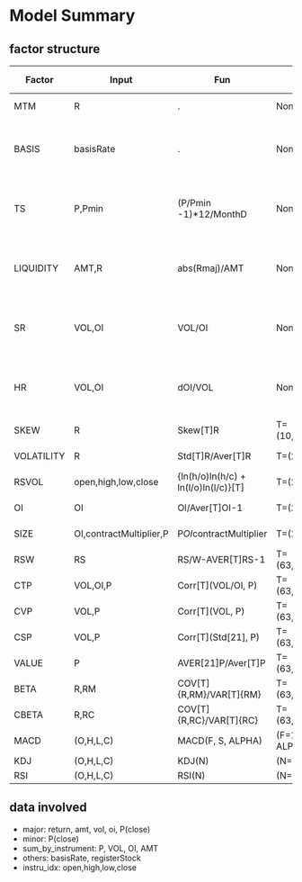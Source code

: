 # Model Summary

## factor structure

| Factor     | Input                   | Fun                                  | Parameters              | Derived                                                               | Moving Average |
|------------|-------------------------|--------------------------------------|-------------------------|-----------------------------------------------------------------------|----------------|
| MTM        | R                       | .                                    | None                    | Sum[T]X, Sum[T]X/Std[T]X                                              | (5,10,15)      |
| BASIS      | basisRate               | .                                    | None                    | Aver[T]X, X - Aver[T]X, T=(21,63,126,189,252), X - X[L] L=(21,63,252) | (5,10,15)      |
| TS         | P,Pmin                  | (P/Pmin -1)*12/MonthD                | None                    | Aver[T]X, X - Aver[T]X, T=(21,63,126,189,252), X - X[L] L=(21,63,252) | (5,10,15)      |
| LIQUIDITY  | AMT,R                   | abs(Rmaj)/AMT                        | None                    | Aver[T]X, X - Aver[T]X, T=(21,63,126,189,252), X - X[L] L=(21,63,252) | (5,10,15)      |
| SR         | VOL,OI                  | VOL/OI                               | None                    | Aver[T]X, X - Aver[T]X, T=(21,63,126,189,252), X - X[L] L=(21,63,252) | (5,10,15)      |
| HR         | VOL,OI                  | dOI/VOL                              | None                    | Aver[T]X, X - Aver[T]X, T=(21,63,126,189,252), X - X[L] L=(21,63,252) | (5,10,15)      |
| SKEW       | R                       | Skew[T]R                             | T=(10,21,63,126,252)    | X - X[L] L=(21,63,252)                                                | (5,10,15)      |
| VOLATILITY | R                       | Std[T]R/Aver[T]R                     | T=(21,63,126,252)       | X - X[L] L=(21,63,252)                                                | (5,10,15)      |
| RSVOL      | open,high,low,close     | {ln(h/o)ln(h/c) + ln(l/o)ln(l/c)}[T] | T=(21,63,126,252)       | X - X[L] L=(21,63,252)                                                | (5,10,15)      |
| OI         | OI                      | OI/Aver[T]OI-1                       | T=(21,63,126,252)       | X - X[L] L=(21,63,252)                                                | (5,10,15)      |
| SIZE       | OI,contractMultiplier,P | P*OI*contractMultiplier              | T=(21,63,126,252)       | X - X[L] L=(21,63,252)                                                | (5,10,15)      |
| RSW        | RS                      | RS/W-AVER[T]RS-1                     | T=(63,126,189,252)      | X - X[L] L=(21,63,252)                                                | (5,10,15)      |
| CTP        | VOL,OI,P                | Corr[T](VOL/OI, P)                   | T=(63,126,189,252)      | X - X[L] L=(21,63,252)                                                | (5,10,15)      |
| CVP        | VOL,P                   | Corr[T](VOL, P)                      | T=(63,126,189,252)      | X - X[L] L=(21,63,252)                                                | (5,10,15)      |
| CSP        | VOL,P                   | Corr[T](Std[21], P)                  | T=(63,126,189,252)      | X - X[L] L=(21,63,252)                                                | (5,10,15)      |
| VALUE      | P                       | AVER[21]P/Aver[T]P                   | T=(63,126,252,504)      | X - X[L] L=(21,63,252)                                                | (5,10,15)      |
| BETA       | R,RM                    | COV[T]{R,RM}/VAR[T]{RM}              | T=(63,126,252,504)      | X - X[L] L=(21,63,252)                                                | (5,10,15)      |
| CBETA      | R,RC                    | COV[T]{R,RC}/VAR[T]{RC}              | T=(63,126,252,504)      | X - X[L] L=(21,63,252)                                                | (5,10,15)      |
| MACD       | (O,H,L,C)               | MACD(F, S, ALPHA)                    | (F=10, S=21, ALPHA=0.2) |                                                                       | (5,10,15)      |
| KDJ        | (O,H,L,C)               | KDJ(N)                               | (N=10, 15)              |                                                                       | (5,10,15)      |
| RSI        | (O,H,L,C)               | RSI(N)                               | (N=10, 15)              |                                                                       | (5,10,15)      |

## data involved

+ major: return, amt, vol, oi, P(close)
+ minor: P(close)
+ sum_by_instrument: P, VOL, OI, AMT
+ others: basisRate, registerStock
+ instru_idx: open,high,low,close
